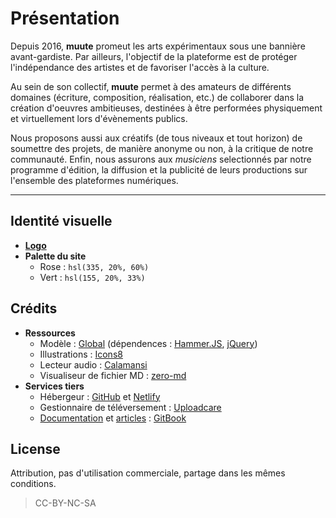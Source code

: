 # Présentation
Depuis 2016, **muute** promeut les arts expérimentaux sous une bannière avant-gardiste. Par ailleurs, l'objectif de la plateforme est de protéger l'indépendance des artistes et de favoriser l'accès à la culture.

Au sein de son collectif, **muute** permet à des amateurs de différents domaines (écriture, composition, réalisation, etc.) de collaborer dans la création d'oeuvres ambitieuses, destinées à être performées physiquement et virtuellement lors d'évènements publics.

Nous proposons aussi aux créatifs (de tous niveaux et tout horizon) de soumettre des projets, de manière anonyme ou non, à la critique de notre communauté.
Enfin, nous assurons aux *musiciens* selectionnés par notre programme d'édition, la diffusion et la publicité de leurs productions sur l'ensemble des plateformes numériques.

---
## Identité visuelle
- **[Logo](assets/img/logo.png)**
- **Palette du site**
  - Rose : `hsl(335, 20%, 60%)`
  - Vert : `hsl(155, 20%, 33%)`

## Crédits
- **Ressources**
  - Modèle : [Global](https://github.com/BuckyMaler/global) (dépendences : [Hammer.JS](http://hammerjs.github.io), [jQuery](https://jquery.org))
  - Illustrations : [Icons8](https://icons8.com/illustrations/style--casual-life-3d)
  - Lecteur audio : [Calamansi](https://github.com/voerro/calamansi-js)
  - Visualiseur de fichier MD : [zero-md](https://zerodevx.github.io/zero-md)
- **Services tiers**
  - Hébergeur : [GitHub](https://github.com) et [Netlify](http://netlify.app)
  - Gestionnaire de téléversement : [Uploadcare](https://uploadcare.com)
  - [Documentation](https://docs.muute.art) et [articles](https://com.muute.art) : [GitBook](https://gitbook.com)

## License
Attribution, pas d'utilisation commerciale, partage dans les mêmes conditions.
> CC-BY-NC-SA